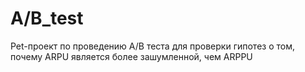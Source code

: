# A/B_test
Pet-проект по проведению A/B теста для проверки гипотез о том, почему ARPU является более зашумленной, чем ARPPU 
